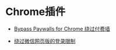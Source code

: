 # Chrome插件

* [Bypass Paywalls for Chrome 绕过付费墙](https://github.com/iamadamdev/bypass-paywalls-chrome)

* [绕过微信网页版的登录限制](http://github.com/adamyi/wechrome/)